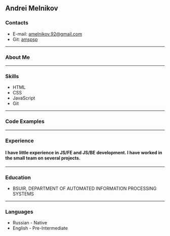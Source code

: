 ## Andrei Melnikov
### Contacts
- E-mail: amelnikov.92@gmail.com
- Git: [amspsp](https://github.com/amspsp)
---
### About Me

---
### Skills
- HTML
- CSS
- JavaScript
- Git
---
### Code Examples
---
### Experience
#### I have little experience in JS/FE and JS/BE development. I have worked in the small team on several projects.
---
### Education
+ BSUIR, DEPARTMENT OF AUTOMATED INFORMATION PROCESSING SYSTEMS
---
### Languages
+ Russian - Native
+ English - Pre-Intermediate
